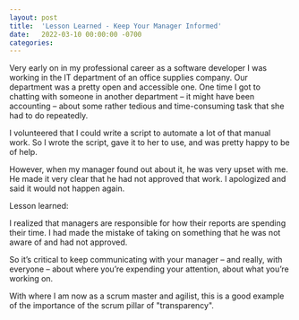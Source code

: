 ```yaml
---
layout: post
title:  'Lesson Learned - Keep Your Manager Informed'
date:   2022-03-10 00:00:00 -0700
categories: 
---
```

Very early on in my professional career as a software developer I was working in the IT department of an office supplies company. Our department was a pretty open and accessible one. One time I got to chatting with someone in another department – it might have been accounting – about some rather tedious and time-consuming task that she had to do repeatedly.

I volunteered that I could write a script to automate a lot of that manual work. So I wrote the script, gave it to her to use, and was pretty happy to be of help.

However, when my manager found out about it, he was very upset with me.  He made it very clear that he had not approved that work. I apologized and said it would not happen again.

Lesson learned:

I realized that managers are responsible for how their reports are spending their time. I had made the mistake of taking on something that he was not aware of and had not approved. 

So it’s critical to keep communicating with your manager – and really, with everyone – about where you’re expending your attention, about what you’re working on.

With where I am now as a scrum master and agilist, this is a good example of the importance of the scrum pillar of "transparency".
